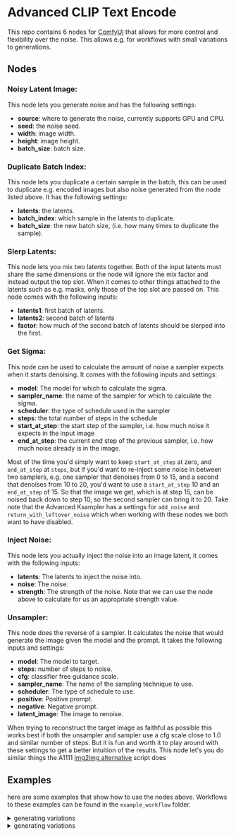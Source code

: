 # Advanced CLIP Text Encode

This repo contains 6 nodes for [ComfyUI](https://github.com/comfyanonymous/ComfyUI) that allows for more control and flexibility over the noise. This allows e.g. for workflows with small variations to generations.

## Nodes

### Noisy Latent Image:
This node lets you generate noise and has the following settings:
- **source**: where to generate the noise, currently supports GPU and CPU.
- **seed**: the noise seed.
- **width**: image width.
- **height**: image height.
- **batch_size**: batch size.

### Duplicate Batch Index:
This node lets you duplicate a certain sample in the batch, this can be used to duplicate e.g. encoded images but also noise generated from the node listed above. It has the following settings:
- **latents**: the latents.
- **batch_index**: which sample in the latents to duplicate.
- **batch_size**: the new batch size, (i.e. how many times to duplicate the sample).

### Slerp Latents:
This node lets you mix two latents together. Both of the input latents must share the same dimensions or the node will ignore the mix factor and instead output the top slot. When it comes to other things attached to the latents such as e.g. masks, only those of the top slot are passed on. This node comes with the following inputs:
- **latents1**: first batch of latents.
- **latents2**: second batch of latents
- **factor**: how much of the second batch of latents should be slerped into the first.

### Get Sigma:
This node can be used to calculate the amount of noise a sampler expects when it starts denoising. It comes with the following inputs and settings:
- **model**: The model for which to calculate the sigma.
- **sampler_name**: the name of the sampler for which to calculate the sigma.
- **scheduler**: the type of schedule used in the sampler
- **steps**: the total number of steps in the schedule
- **start_at_step**: the start step of the sampler, i.e. how much noise it expects in the input image
- **end_at_step**: the current end step of the previous sampler, i.e. how much noise already is in the image.

Most of the time you'd simply want to keep `start_at_step` at zero, and `end_at_step` at `steps`, but if you'd want to re-inject some noise in between two samplers, e.g. one sampler that denoises from 0 to 15, and a second that denoises from 10 to 20, you'd want to use a `start_at_step` 10 and an `end_at_step` of 15. So that the image we get, which is at step 15, can be noised back down to step 10, so the second sampler can bring it to 20. Take note that the Advanced Ksampler has a settings for `add_noise` and `return_with_leftover_noise` which when working with these nodes we both want to have disabled.

### Inject Noise:
This node lets you actually inject the noise into an image latent, it comes with the following inputs:
- **latents**: The latents to inject the noise into.
- **noise**: The noise.
- **strength**: The strength of the noise. Note that we can use the node above to calculate for us an appropriate strength value.

### Unsampler:
This node does the reverse of a sampler. It calculates the noise that would generate the image given the model and the prompt. It takes the following inputs and settings:
- **model**: The model to target.
- **steps**: number of steps to noise.
- **cfg**: classifier free guidance scale.
- **sampler_name**: The name of the sampling technique to use.
- **scheduler**: The type of schedule to use.
- **positive**: Positive prompt.
- **negative**: Negative prompt.
- **latent_image**: The image to renoise.

When trying to reconstruct the target image as faithful as possible this works best if both the unsampler and sampler use a cfg scale close to 1.0 and similar number of steps. But it is fun and worth it to play around with these settings to get a better intuition of the results. This node let's you do similar things the A1111 [img2img alternative](https://github.com/AUTOMATIC1111/stable-diffusion-webui/wiki/Features#img2img-alternative-test) script does

## Examples

here are some examples that show how to use the nodes above. Workflows to these examples can be found in the `example_workflow` folder.

<details>
<summary>
generating variations
</summary>

![screenshot of a workflow that demos generating small variations to a given seed](https://github.com/BlenderNeko/ComfyUI_noise/blob/master/examples/example_variation.png)

To create small variations to a given generation we can do the following: We generate the noise of the seed that we're interested using a `Noisy Latent Image` node, we then create an entire batch of these with a `Duplicate Batch Index` node. Note that if we were doing this for img2img we can use this same node to duplicate the image latents. Next we generate some more noise, but this time we generate a batch of noise rather than a single sample. We then Slerp this newly created noise into the other one with a `Slerp Latents` node. To figure out the required strength for injecting this noise we use a `Get Sigma` node. And finally we inject the slerped noise into a batch of empty latents with a `Inject Noise` node. Take note that we use an advanced Ksampler with the `add_noise` setting disabled

</details>

<details>
<summary>
generating variations
</summary>

![screenshot of a workflow that demos generating small variations to a given seed](https://github.com/BlenderNeko/ComfyUI_noise/blob/master/examples/example_unsample.png)

To get the noise that recreates a certain image, we first load an image. Then we use the `Unsampler` node with a low cfg value. To check if this is working we then take the resulting noise and feed it back into an advanced ksampler with the `add_noise` setting disabled, and a cfg of 1.0.

</details>

